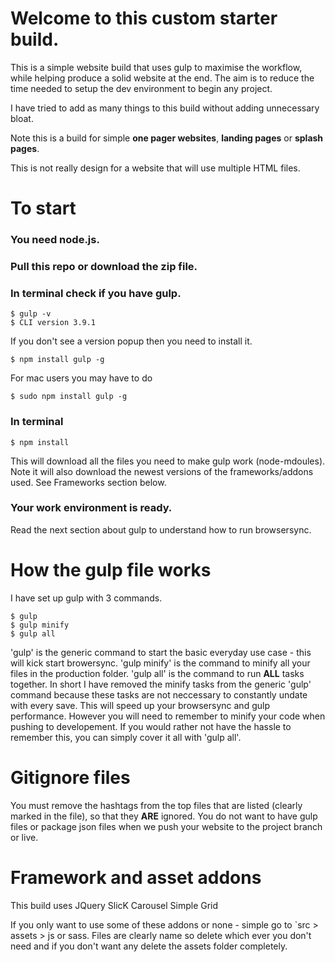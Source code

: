 # Welcome to this custom starter build.

This is a simple website build that uses gulp to maximise the workflow, while helping produce a solid website at the end. The aim is to reduce the time needed to setup the dev environment to begin any project.

I have tried to add as many things to this build without adding unnecessary bloat.

Note this is a build for simple **one pager websites**, **landing pages** or **splash pages**.

This is not really design for a website that will use multiple HTML files.

# To start

### You need node.js. 
### Pull this repo or download the zip file.
### In terminal check if you have gulp.
```
$ gulp -v
$ CLI version 3.9.1
```
If you don't see a version popup then you need to install it.
```
$ npm install gulp -g
```
For mac users you may have to do 
```
$ sudo npm install gulp -g
```
### In terminal 
```
$ npm install
``` 
This will download all the files you need to make gulp work (node-mdoules). Note it will also download the newest versions of the frameworks/addons used. See Frameworks section below.
### Your work environment is ready.
Read the next section about gulp to understand how to run browsersync.


# How the gulp file works

I have set up gulp with 3 commands.
```
$ gulp
$ gulp minify
$ gulp all
```
'gulp' is the generic command to start the basic everyday use case - this will kick start browersync.
'gulp minify' is the command to minify all your files in the production folder.
'gulp all' is the command to run **ALL** tasks together.
In short I have removed the minify tasks from the generic 'gulp' command because these tasks are not neccessary to constantly undate with every save. This will speed up your browsersync and gulp performance. However you will need to remember to minify your code when pushing to developement. If you would rather not have the hassle to remember this, you can simply cover it all with 'gulp all'.

# Gitignore files

You must remove the hashtags from the top files that are listed (clearly marked in the file), so that they **ARE** ignored. You do not want to have gulp files or package json files when we push your website to the project branch or live.

# Framework and asset addons

This build uses
   JQuery
   SlicK Carousel
   Simple Grid

If you only want to use some of these addons or none - simple go to `src > assets > js or sass. Files are clearly name so delete which ever you don't need and if you don't want any delete the assets folder completely.
